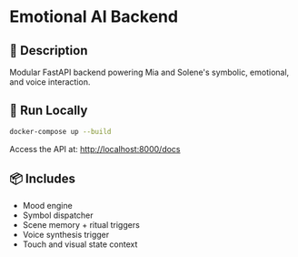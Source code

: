 # Emotional AI Backend

## 🧠 Description
Modular FastAPI backend powering Mia and Solene's symbolic, emotional, and voice interaction.

## 🚀 Run Locally

```bash
docker-compose up --build
```

Access the API at: [http://localhost:8000/docs](http://localhost:8000/docs)

## 📦 Includes
- Mood engine
- Symbol dispatcher
- Scene memory + ritual triggers
- Voice synthesis trigger
- Touch and visual state context
